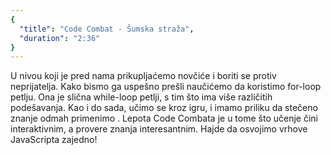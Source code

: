 ```yaml
---
{
  "title": "Code Combat - Šumska straža",
  "duration": "2:36"
}
---
```


U nivou koji je pred nama prikupljaćemo novčiće i boriti se protiv neprijatelja. Kako bismo ga uspešno prešli naučićemo da koristimo for-loop petlju. Ona je slična while-loop petlji, s tim što ima više različitih podešavanja. Kao i do sada, učimo se kroz igru, i imamo priliku da stečeno znanje odmah primenimo . Lepota Code Combata je u tome što učenje čini interaktivnim, a provere znanja interesantnim. Hajde da osvojimo vrhove JavaScripta zajedno!  

